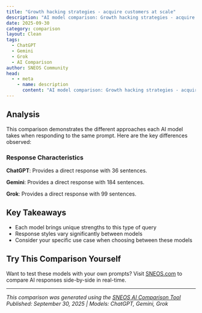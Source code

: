 ```yaml
---
title: "Growth hacking strategies - acquire customers at scale"
description: "AI model comparison: Growth hacking strategies - acquire customers at scale..."
date: 2025-09-30
category: comparison
layout: Clean
tags:
  - ChatGPT
  - Gemini
  - Grok
  - AI Comparison
author: SNEOS Community
head:
  - - meta
    - name: description
      content: "AI model comparison: Growth hacking strategies - acquire customers at scale..."
---
```


<ChatComparison
  title="Growth hacking strategies - acquire customers at scale"
  prompt="Growth hacking strategies - acquire customers at scale"
  :responses='{"ChatGPT": "Certainly! Here are some effective growth hacking strategies to acquire customers at scale:\n\n### 1. Leverage Viral Loops\n- **Referral Programs:** Encourage existing customers to refer others by offering rewards, discounts, or exclusive access.\n- **Shareable Content:** Create content that users naturally want to share (e.g., quizzes, challenges, or unique tools).\n\n### 2. Optimize Onboarding Experience\n- **Simplify Sign-Up:** Reduce friction in user registration to minimize drop-offs.\n- **First-Time User Experience:** Provide immediate value or quick wins to hook users early.\n\n### 3. Content Marketing \u0026 SEO\n- **High-Quality Blog Posts:** Target long-tail keywords with valuable content.\n- **Guest Posting:** Write articles on popular blogs to reach new audiences.\n- **Video Marketing:** Use YouTube and other platforms for tutorials, testimonials, and storytelling.\n\n### 4. Paid Advertising with Retargeting\n- **Targeted Ads:** Use Facebook Ads, Google Ads, or LinkedIn Ads to reach specific demographics.\n- **Retarget Visitors:** Show personalized ads to users who visited your site but didn\u2019t convert.\n\n### 5. Partnerships \u0026 Influencer Marketing\n- **Strategic Alliances:** Partner with complementary businesses to tap into their customer base.\n- **Influencer Endorsements:** Collaborate with niche influencers to gain credibility and access their followers.\n\n### 6. Utilize Product-Led Growth (PLG)\n- **Freemium Models:** Offer free versions that encourage upgrades.\n- **Self-Service Onboarding:** Let users experience the product without barriers.\n\n### 7. Email Marketing Automation\n- **Drip Campaigns:** Nurture leads with automated, personalized emails.\n- **Segmentation:** Tailor emails based on user behavior and demographics.\n\n### 8. Social Media Engagement\n- **Community Building:** Create and nurture online communities on platforms like Facebook, Reddit, or Discord.\n- **Live Sessions:** Host live Q\u0026A or demonstrations to engage potential customers.\n\n### 9. Data-Driven Experimentation\n- **A/B Testing:** Continuously test landing pages, CTAs, and messaging.\n- **Analytics:** Use tools like Google Analytics, Mixpanel, or Amplitude to identify drop-off points and optimize funnels.\n\n### 10. Product Improvements Based on Feedback\n- **User Surveys:** Regularly collect feedback to enhance product features.\n- **Beta Programs:** Launch new features to a small group before wide release.\n\n---\n\nImplementing a combination of these strategies consistently, prioritized based on your target audience and resources, can help you acquire customers at scale effectively. If you want, I can help tailor these strategies to your specific industry or business model!", "Gemini": "Okay, let\u0027s dive into growth hacking strategies focused on acquiring customers at scale. Growth hacking is all about experimentation, data-driven decision making, and finding innovative ways to rapidly grow your user base. It\u0027s not a magic bullet, but a mindset and a process.\n\n**Before we get started, it\u0027s important to note:**\n\n* **Product-Market Fit is Key:** Growth hacking works best when you have a product that solves a genuine problem and people want. If your product isn\u0027t resonating, growth hacking efforts will likely be wasted.\n* **Target Audience Understanding:** Know your ideal customer inside and out. Where do they spend their time online? What motivates them? What are their pain points?\n* **Analytics \u0026 Tracking:** You *must* have robust analytics in place to track your experiments. You need to know what\u0027s working, what\u0027s not, and why. Tools like Google Analytics, Mixpanel, Amplitude, and your own custom dashboards are essential.\n* **Budget and Resources:** Be realistic about your budget and the resources (time, people, tools) you have available.\n\n**Growth Hacking Strategies for Customer Acquisition at Scale:**\n\nI\u0027ll break these down into categories for easier understanding.\n\n**I. Content Marketing \u0026 SEO Hacking:**\n\n* **A. Leverage User-Generated Content (UGC):**\n * **Strategy:** Encourage users to create content that showcases your product. This can be reviews, testimonials, tutorials, use cases, or even memes.\n * **Scalability:** UGC is highly scalable. Incentivize it with contests, rewards, or simply featuring the best content prominently.\n * **Example:** GoPro built its brand on user-generated videos of extreme sports.\n * **Tools:** Bazaarvoice (for reviews), social media monitoring tools.\n\n* **B. SEO-Optimized Content Clusters:**\n * **Strategy:** Create a network of interconnected content pieces around a central topic. This helps establish your authority and drives organic traffic.\n * **Scalability:** Requires consistent content creation, but the long-term SEO benefits are significant.\n * **Example:** HubSpot is a master of content clusters around marketing, sales, and CRM.\n * **Tools:** Ahrefs, SEMrush, Moz (for keyword research and SEO analysis). Content management systems (CMS) like WordPress or Webflow.\n\n* **C. Guest Blogging \u0026 Content Syndication:**\n * **Strategy:** Write articles for other websites in your niche (guest blogging) and republish your content on platforms like Medium or LinkedIn (content syndication).\n * **Scalability:** Can reach a wider audience quickly. Focus on high-quality content and relevant publications.\n * **Example:** Many SaaS companies use guest blogging to reach new potential customers.\n * **Tools:** BuzzSumo (to find popular content and influencers).\n\n* **D. Repurpose Content**\n * **Strategy:** Take one piece of content and repurpose it multiple times. Create social media posts, videos, infographics, podcast episodes, articles, etc.\n * **Scalability:** Reduces the amount of original content needed, saving time and money.\n * **Example:** Turn a blog post into a YouTube video.\n\n* **E. Newsjacking:**\n * **Strategy:** Capitalize on trending news stories to insert your brand into the conversation. Be relevant, timely, and respectful.\n * **Scalability:** Depends on the news cycle. Requires quick thinking and execution.\n * **Example:** Oreo\u0027s famous \u0022You can still dunk in the dark\u0022 tweet during the Super Bowl blackout.\n * **Tools:** Google Trends, Twitter Trends, News aggregators.\n\n**II. Referral Programs \u0026 Viral Loops:**\n\n* **A. Double-Sided Referral Programs:**\n * **Strategy:** Reward both the referrer and the referred user. This incentivizes sharing and makes the offer more appealing.\n * **Scalability:** Highly scalable when designed effectively.\n * **Example:** Dropbox\u0027s referral program famously offered extra storage to both the referrer and the referred user. Airbnb\u0027s referral program.\n * **Tools:** ReferralCandy, Friendbuy, Branch.io.\n\n* **B. Incentivized Sharing:**\n * **Strategy:** Offer rewards for sharing your content or product on social media.\n * **Scalability:** Easy to implement and can generate significant buzz.\n * **Example:** Online quizzes that offer a shareable result.\n * **Tools:** AddThis, Sumo.\n\n* **C. Create a Shareable Experience:**\n * **Strategy:** Make your product or service inherently shareable. This could be through unique features, gamification, or by creating a sense of community.\n * **Scalability:** The most sustainable form of virality, as it\u0027s built into the product itself.\n * **Example:** TikTok\u0027s short-form video format is designed to be easily shared.\n\n* **D. Gamification**\n * **Strategy:** Integrate game-like elements such as points, badges, leaderboards, and challenges into non-game contexts to increase user engagement and motivation.\n * **Scalability:** Can drive repeat engagement.\n * **Example:** Duolingo uses gamification to encourage users to learn languages consistently.\n\n**III. Social Media \u0026 Community Building:**\n\n* **A. Automated Social Media Engagement:**\n * **Strategy:** Use social media automation tools to schedule posts, engage with followers, and monitor relevant conversations.\n * **Scalability:** Frees up time for more strategic activities. Be careful not to over-automate and lose the personal touch.\n * **Tools:** Hootsuite, Buffer, Sprout Social.\n\n* **B. Influencer Marketing (Micro-Influencers):**\n * **Strategy:** Partner with micro-influencers (influencers with smaller, more engaged audiences) to promote your product. Often more cost-effective and authentic than working with larger celebrities.\n * **Scalability:** Can reach a highly targeted audience.\n * **Tools:** AspireIQ, Upfluence, Grin.\n\n* **C. Participate in Relevant Online Communities:**\n * **Strategy:** Engage in discussions on forums, Reddit, Facebook groups, and other online communities relevant to your niche. Provide value and build relationships. Don\u0027t just spam your product.\n * **Scalability:** Requires time and effort, but can generate valuable leads and brand awareness.\n * **Tools:** Social media monitoring tools to track relevant conversations.\n\n* **D. Run Contests and Giveaways**\n * **Strategy:** Contests and giveaways on social media, your website, or via email can attract new followers, increase engagement, and generate leads.\n * **Scalability:** Can be very effective for viral growth.\n * **Example:** A travel company giving away a free trip to a lucky participant.\n\n**IV. Paid Advertising \u0026 Conversion Rate Optimization:**\n\n* **A. Highly Targeted Facebook \u0026 Instagram Ads:**\n * **Strategy:** Use Facebook\u0027s detailed targeting options to reach specific demographics, interests, and behaviors. Experiment with different ad formats and copy.\n * **Scalability:** Potentially very scalable, but requires ongoing optimization and A/B testing.\n * **Tools:** Facebook Ads Manager.\n\n* **B. Google Ads (Search \u0026 Display):**\n * **Strategy:** Run search ads targeting relevant keywords and display ads on websites your target audience visits.\n * **Scalability:** Can be scaled up or down as needed.\n * **Tools:** Google Ads.\n\n* **C. Retargeting Campaigns:**\n * **Strategy:** Show ads to people who have previously visited your website or interacted with your brand. This helps to keep your product top-of-mind and encourages them to convert.\n * **Scalability:** Highly effective at increasing conversion rates.\n * **Tools:** Google Ads, Facebook Ads Manager, AdRoll.\n\n* **D. A/B Testing \u0026 Landing Page Optimization:**\n * **Strategy:** Continuously test different versions of your landing pages, ads, and website copy to improve conversion rates.\n * **Scalability:** Essential for maximizing the ROI of your advertising spend.\n * **Tools:** Google Optimize, Optimizely, Unbounce.\n\n* **E. Mobile App Install Campaigns:**\n * **Strategy:** If you have a mobile app, use app install campaigns on Google Ads and Facebook Ads to drive downloads.\n * **Scalability:** Highly targeted and can drive significant app installs.\n\n**V. Product-Led Growth (PLG):**\n\n* **A. Freemium Model:**\n * **Strategy:** Offer a free version of your product with limited features. This allows users to try before they buy and can drive organic growth through word-of-mouth.\n * **Scalability:** Can be very effective, but requires careful planning to ensure the free version provides enough value without cannibalizing paid subscriptions.\n * **Example:** Spotify, Zoom, Canva.\n\n* **B. Free Trials:**\n * **Strategy:** Offer a free trial of your product with full features for a limited time.\n * **Scalability:** Similar to the freemium model.\n * **Example:** Most SaaS companies offer free trials.\n\n* **C. Onboarding Optimization:**\n * **Strategy:** Make it easy for new users to get started with your product and experience its value quickly. This reduces churn and increases the likelihood of them becoming paying customers.\n * **Scalability:** Essential for retaining users and driving long-term growth.\n * **Tools:** WalkMe, Appcues, Intercom.\n\n* **D. API Integrations:**\n * **Strategy:** Integrate your product with other popular tools and platforms. This can expand your reach and make your product more valuable.\n * **Scalability:** Can open up new channels for customer acquisition.\n * **Example:** Slack integrates with hundreds of other apps.\n\n**VI. Automation \u0026 Bots**\n\n* **A. Chatbots:**\n * **Strategy:** Use chatbots on your website or social media to engage with visitors, answer questions, and provide support.\n * **Scalability:** Can handle a large volume of inquiries 24/7.\n * **Tools:** ManyChat, Chatfuel, Drift.\n\n* **B. Email Automation:**\n * **Strategy:** Use email marketing automation to nurture leads, onboard new users, and re-engage inactive customers.\n * **Scalability:** Can send personalized messages to thousands of users.\n * **Tools:** Mailchimp, ConvertKit, ActiveCampaign.\n\n**VII. Offline Strategies (Sometimes Overlooked):**\n\n* **A. Sponsorships \u0026 Events:**\n * **Strategy:** Sponsor relevant events or host your own. This can generate brand awareness and leads.\n * **Scalability:** Depends on the size and reach of the event.\n\n* **B. Partnerships:**\n * **Strategy:** Partner with other businesses that target a similar audience but offer complementary products or services.\n * **Scalability:** Can expand your reach quickly.\n\n**Important Considerations for Scaling:**\n\n* **Unit Economics:** Make sure your customer acquisition cost (CAC) is lower than your customer lifetime value (LTV). As you scale, it\u0027s crucial to maintain a healthy unit economic model.\n* **Automation:** Automate as many processes as possible to reduce manual effort and improve efficiency.\n* **Testing \u0026 Iteration:** Continuously test and iterate on your growth strategies. What worked yesterday might not work tomorrow.\n* **Compliance:** Be aware of all relevant laws and regulations, such as GDPR and CCPA. Ensure your growth hacking activities are compliant.\n* **Ethical Considerations:** Growth hacking should be ethical and transparent. Don\u0027t use deceptive or manipulative tactics. Focus on providing value to your users.\n\n**A Growth Hacking Process:**\n\n1. **Define Your Goals:** What do you want to achieve? (e.g., increase sign-ups, drive downloads, improve retention).\n2. **Brainstorm Ideas:** Generate a list of potential growth hacks.\n3. **Prioritize:** Rank your ideas based on potential impact and ease of implementation.\n4. **Experiment:** Run small-scale experiments to test your ideas.\n5. **Analyze:** Track your results and analyze the data.\n6. **Iterate:** Refine your strategies based on your findings.\n7. **Scale:** If an experiment is successful, scale it up.\n8. **Repeat:** Continuously repeat the process to identify new growth opportunities.\n\n**In Conclusion:**\n\nGrowth hacking is a continuous process of experimentation, analysis, and iteration. There is no one-size-fits-all solution. The best growth hacks are often unique to your product, target audience, and market. By focusing on data, creativity, and a willingness to experiment, you can unlock significant growth potential for your business. Good luck!\n", "Grok": "Growth hacking is a process of rapid experimentation across marketing channels and product development to identify the most effective and efficient ways to grow a business. To acquire customers at scale, businesses typically focus on strategies that are low-cost, innovative, and leverage data and technology. Here are some proven growth hacking strategies to acquire customers at scale:\n\n### 1. **Leverage Viral Loops**\n - Create mechanisms where existing users bring in new users. This could be through referral programs, incentives, or shareable content.\n - **Example:** Dropbox offered extra storage space for users who referred friends. Both the referrer and the new user benefited, creating a viral loop.\n - **Tactic:** Implement \u0022Refer a Friend\u0022 campaigns with rewards like discounts, free trials, or exclusive access.\n\n### 2. **Optimize for Organic Search (SEO)**\n - Build a strong SEO foundation to attract organic traffic at scale without heavy ad spend.\n - **Tactic:** Conduct keyword research to target high-intent, low-competition keywords. Create valuable, shareable content like guides, blogs, or tools that rank well on search engines.\n - **Example:** HubSpot grew significantly by offering free resources and tools (like their Website Grader) that attracted organic traffic and converted users into leads.\n\n### 3. **Content Marketing at Scale**\n - Develop high-quality, shareable content that addresses your audience\u2019s pain points and positions your brand as a thought leader.\n - **Tactic:** Use formats like infographics, videos, or interactive quizzes that are easy to share on social media. Repurpose content across platforms (e.g., turn a blog into a video or podcast).\n - **Example:** Buffer grew its user base by sharing transparent, data-driven blog posts about social media strategies, which were widely shared and linked to.\n\n### 4. **Partnerships and Collaborations**\n - Partner with complementary businesses, influencers, or platforms to tap into their audience.\n - **Tactic:** Co-create content, host joint webinars, or cross-promote each other\u2019s products. Look for win-win scenarios where both parties gain exposure.\n - **Example:** PayPal partnered with eBay early on to become the default payment method, gaining access to a massive user base.\n\n### 5. **Social Media Hacks for Virality**\n - Use social media platforms to create buzz and engage with users at scale.\n - **Tactic:** Run contests, giveaways, or user-generated content campaigns to encourage sharing. Focus on platforms where your target audience hangs out and leverage trending hashtags or challenges.\n - **Example:** Airbnb used Craigslist to post listings and drive traffic back to their platform in their early days, essentially piggybacking on an existing user base.\n\n### 6. ** Freemium Model**\n - Offer a free version of your product with limited features to attract users, then upsell them to premium plans.\n - **Tactic:** Make the free version compelling enough to draw users in but leave them wanting more with paid features. Focus on seamless onboarding to reduce friction.\n - **Example:** Spotify\u2019s freemium model attracted millions of users with free music streaming, then converted a percentage to paid subscriptions for ad-free and offline access.\n\n### 7. **Email Marketing Automation**\n - Build a large email list and use automated sequences to nurture leads into customers.\n - **Tactic:** Offer lead magnets (e.g., free eBooks, templates, or webinars) to capture emails. Use personalized, behavior-triggered emails to guide users through the funnel.\n - **Example:** Groupon used email campaigns to send daily deals, creating urgency and driving repeat purchases.\n\n### 8. **Paid Acquisition with Optimization**\n - Use paid ads on platforms like Google, Facebook, or TikTok, but focus on hyper-targeting and constant optimization to keep customer acquisition costs (CAC) low.\n - **Tactic:** Start with small budgets to test ad creatives, audiences, and messaging. Double down on high-performing campaigns and use retargeting to convert users who didn\u2019t initially convert.\n - **Example:** Dollar Shave Club used a viral video ad campaign that cost just $4,500 but drove massive awareness and customer acquisition.\n\n### 9. **Gamification**\n - Add game-like elements to your product or marketing to make user engagement more addictive and encourage sharing.\n - **Tactic:** Introduce leaderboards, challenges, or rewards for completing actions (e.g., inviting friends, making purchases).\n - **Example:** Duolingo gamified language learning with streaks, points, and rewards, encouraging users to stay active and invite friends.\n\n### 10. **Community Building**\n - Build a loyal community around your brand or product to create advocates who will promote your business organically.\n - **Tactic:** Create spaces (e.g., forums, Facebook groups, Slack channels) where users can interact with each other and your brand. Encourage user feedback and make them feel part of the journey.\n - **Example:** Reddit grew by fostering user-driven communities, where users themselves created and moderated content.\n\n### 11. **Product-Led Growth (PLG)**\n - Focus on making your product so good that it markets itself through user satisfaction and word of mouth.\n - **Tactic:** Simplify onboarding, provide instant value, and encourage users to share their success with the product. Tools like in-app prompts or tutorials can guide users to \u201Caha\u201D moments faster.\n - **Example:** Slack grew rapidly because teams adopted it internally, and users naturally invited colleagues and other teams to join.\n\n### 12. **Influencer and Affiliate Marketing**\n - Partner with influencers or set up affiliate programs to reach new audiences through trusted voices.\n - **Tactic:** Identify micro-influencers in your niche who have highly engaged followers. Offer affiliates a commission for every customer they bring in.\n - **Example:** Amazon\u2019s affiliate program allows bloggers and content creators to earn commissions by promoting products, driving massive traffic to the platform.\n\n### 13. **Leverage Data and Analytics**\n - Use data to identify what\u2019s working and double down on those channels. Growth hacking is all about experimentation and iteration.\n - **Tactic:** Track metrics like CAC, lifetime value (LTV), conversion rates, and churn. Use A/B testing for landing pages, emails, and ads to optimize performance.\n - **Example:** Netflix uses data to recommend content and improve user retention, indirectly driving word-of-mouth referrals.\n\n### 14. **Tap into Niche Communities**\n - Target specific, underserved communities or niches where your product can solve a unique problem.\n - **Tactic:** Engage in niche forums, subreddits, or social media groups. Provide value first (e.g., answering questions) before subtly promoting your product.\n - **Example:** Canva initially targeted design novices and small businesses in niche communities who needed affordable design tools, gaining traction before expanding.\n\n### 15. **Speed and Agility in Execution**\n - Move quickly to test ideas, learn from failures, and scale successes. Growth hacking thrives on a \u201Cfail fast, learn fast\u201D mentality.\n - **Tactic:** Set short experimentation cycles (e.g., weekly sprints) to test new channels or campaigns. Use tools like Google Analytics, Hotjar, or Mixpanel to measure results in real time.\n\n### Key Principles for Scaling Customer Acquisition:\n- **Focus on Low-Cost Channels First:** Prioritize organic and viral strategies before scaling with paid acquisition.\n- **Understand Your Audience:** Deeply research your target customers to know where they are and what motivates them.\n- **Iterate Constantly:** Use data-driven insights to pivot or optimize underperforming strategies.\n- **Retention Over Acquisition:** Acquiring users is only half the battle; focus on keeping them through great user experience and engagement.\n- **Automate Where Possible:** Use tools for email marketing, social media scheduling, and analytics to scale without increasing manual workload.\n\nBy combining several of these strategies and tailoring them to your business model, you can acquire customers at scale while keeping costs manageable. Start with small experiments to validate assumptions, then scale the most effective tactics aggressively. What kind of business or product are you looking to grow? I can tailor these ideas further if you provide more context!"}' 
  published-date="17:00"
/>

## Analysis

This comparison demonstrates the different approaches each AI model takes when responding to the same prompt. Here are the key differences observed:

### Response Characteristics

**ChatGPT**: Provides a direct response with 36 sentences. 

**Gemini**: Provides a direct response with 184 sentences. 

**Grok**: Provides a direct response with 99 sentences. 

## Key Takeaways

- Each model brings unique strengths to this type of query
- Response styles vary significantly between models
- Consider your specific use case when choosing between these models

## Try This Comparison Yourself

Want to test these models with your own prompts? Visit [SNEOS.com](https://sneos.com) to compare AI responses side-by-side in real-time.

---

*This comparison was generated using the [SNEOS AI Comparison Tool](https://sneos.com)*
*Published: September 30, 2025 | Models: ChatGPT, Gemini, Grok*
